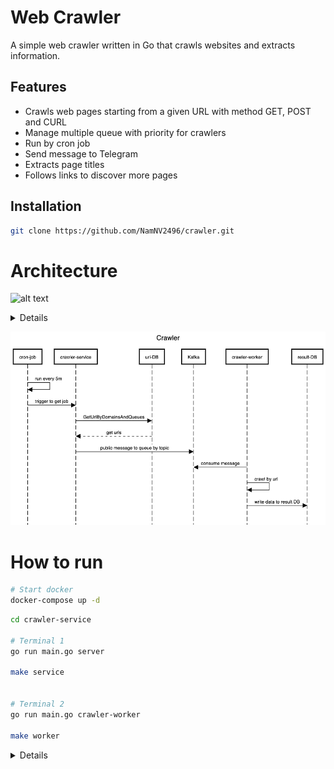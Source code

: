 # Web Crawler

A simple web crawler written in Go that crawls websites and extracts information.

## Features

- Crawls web pages starting from a given URL with method GET, POST and CURL
- Manage multiple queue with priority for crawlers
- Run by cron job
- Send message to Telegram
- Extracts page titles
- Follows links to discover more pages

## Installation

```bash
git clone https://github.com/NamNV2496/crawler.git
```

# Architecture

![alt text](docs/design.png)


<details>
title Crawler

participant cron-job
participant crawler-service
participant url-DB
participant Kafka
participant crawler-worker
participant result-DB

cron-job -> cron-job: run every 5m
cron-job->crawler-service: trigger to get job
crawler-service->url-DB: GetUrlByDomainsAndQueues
crawler-service<--url-DB: get urls
crawler-service->Kafka: public message to queue by topic
Kafka<-crawler-worker: consume message
crawler-worker->crawler-worker: crawl by url
crawler-worker->result-DB: write data to result DB

</details>

![alt text](docs/sequence.png)

# How to run

```bash
# Start docker
docker-compose up -d
```

```bash
cd crawler-service

# Terminal 1
go run main.go server

make service


# Terminal 2
go run main.go crawler-worker

make worker
```

<details>

# 1. Create new bot and get token

![alt text](docs/create_bot.png)
![alt text](docs/create_group_chat.png)

# 2. Run command to get chat Id

```bash
curl -s https://api.telegram.org/bot${TOKEN}/getUpdates
```

![alt text](docs/tele_message.png)

</details>
